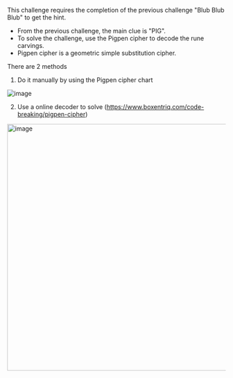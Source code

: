 This challenge requires the completion of the previous challenge "Blub Blub Blub" to get the hint.
- From the previous challenge, the main clue is "PIG".
- To solve the challenge, use the Pigpen cipher to decode the rune carvings.
- Pigpen cipher is a geometric simple substitution cipher.

There are 2 methods
1. Do it manually by using the Pigpen cipher chart

![image](https://github.com/lenebread/GiTxHextech-Challenge-Repo/assets/166520861/558412c8-d668-4ec8-8851-0dbd0bec24c2)

2. Use a online decoder to solve (https://www.boxentriq.com/code-breaking/pigpen-cipher)
<img width="568" alt="image" src="https://github.com/lenebread/GiTxHextech-Challenge-Repo/assets/166520861/76be0940-6269-4966-b208-65a9c5396a75">

